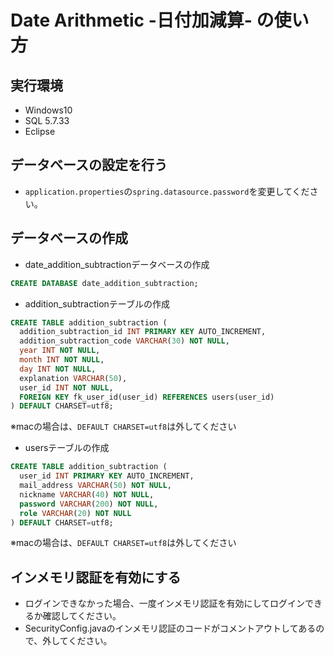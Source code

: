 # Date Arithmetic -日付加減算- の使い方

## 実行環境

- Windows10
- SQL 5.7.33
- Eclipse


## データベースの設定を行う

- `application.properties`の`spring.datasource.password`を変更してください。

## データベースの作成

- date_addition_subtractionデータベースの作成

```SQL
CREATE DATABASE date_addition_subtraction;
```

- addition_subtractionテーブルの作成

```SQL
CREATE TABLE addition_subtraction (
  addition_subtraction_id INT PRIMARY KEY AUTO_INCREMENT,
  addition_subtraction_code VARCHAR(30) NOT NULL,
  year INT NOT NULL,
  month INT NOT NULL,
  day INT NOT NULL,
  explanation VARCHAR(50),
  user_id INT NOT NULL,
  FOREIGN KEY fk_user_id(user_id) REFERENCES users(user_id)
) DEFAULT CHARSET=utf8;
```
※macの場合は、`DEFAULT CHARSET=utf8`は外してください

- usersテーブルの作成

```SQL
CREATE TABLE addition_subtraction (
  user_id INT PRIMARY KEY AUTO_INCREMENT,
  mail_address VARCHAR(50) NOT NULL,
  nickname VARCHAR(40) NOT NULL,
  password VARCHAR(200) NOT NULL,
  role VARCHAR(20) NOT NULL
) DEFAULT CHARSET=utf8;
```
※macの場合は、`DEFAULT CHARSET=utf8`は外してください


## インメモリ認証を有効にする

- ログインできなかった場合、一度インメモリ認証を有効にしてログインできるか確認してください。
- SecurityConfig.javaのインメモリ認証のコードがコメントアウトしてあるので、外してください。

